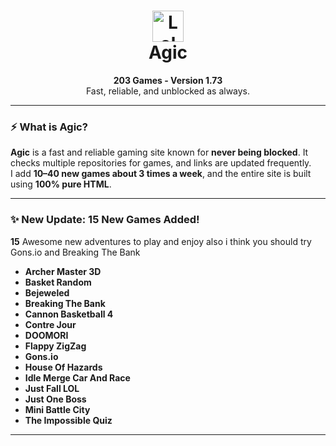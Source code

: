 <h1 align="center">
  <img src="https://github.com/mragic/mragic.github.io/raw/main/Images/AgicLogoNoBg.png" alt="Lol" width="50" />
  <br />
  <strong>Agic</strong>
</h1>

<p align="center">
  <strong>203 Games - Version 1.73</strong><br />
  Fast, reliable, and unblocked as always.
</p>

---

### ⚡ What is Agic?

**Agic** is a fast and reliable gaming site known for **never being blocked**. It checks multiple repositories for games, and links are updated frequently.  
I add **10–40 new games about 3 times a week**, and the entire site is built using **100% pure HTML**.

---

### ✨ New Update: 15 New Games Added!

**15** Awesome new adventures to play and enjoy also i think you should try Gons.io and Breaking The Bank

- **Archer Master 3D**  
- **Basket Random**  
- **Bejeweled**  
- **Breaking The Bank**  
- **Cannon Basketball 4**  
- **Contre Jour**
- **DOOMORI**  
- **Flappy ZigZag**  
- **Gons.io**  
- **House Of Hazards**
- **Idle Merge Car And Race**
- **Just Fall LOL**  
- **Just One Boss**  
- **Mini Battle City**  
- **The Impossible Quiz**

---
